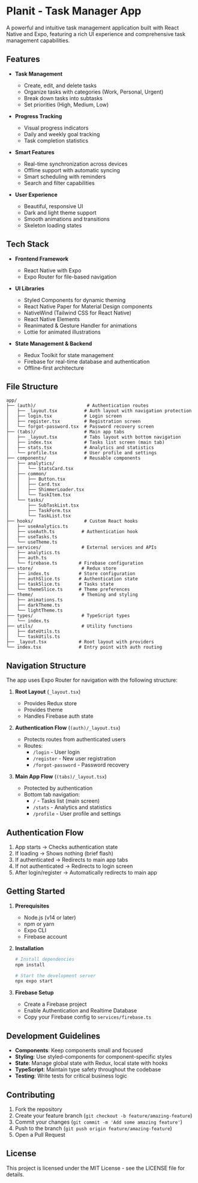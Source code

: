 # Planit - Task Manager App

A powerful and intuitive task management application built with React Native and Expo, featuring a rich UI experience and comprehensive task management capabilities.

## Features

- **Task Management**
  - Create, edit, and delete tasks
  - Organize tasks with categories (Work, Personal, Urgent)
  - Break down tasks into subtasks
  - Set priorities (High, Medium, Low)

- **Progress Tracking**
  - Visual progress indicators
  - Daily and weekly goal tracking
  - Task completion statistics

- **Smart Features**
  - Real-time synchronization across devices
  - Offline support with automatic syncing
  - Smart scheduling with reminders
  - Search and filter capabilities

- **User Experience**
  - Beautiful, responsive UI
  - Dark and light theme support
  - Smooth animations and transitions
  - Skeleton loading states

## Tech Stack

- **Frontend Framework**
  - React Native with Expo
  - Expo Router for file-based navigation

- **UI Libraries**
  - Styled Components for dynamic theming
  - React Native Paper for Material Design components
  - NativeWind (Tailwind CSS for React Native)
  - React Native Elements
  - Reanimated & Gesture Handler for animations
  - Lottie for animated illustrations

- **State Management & Backend**
  - Redux Toolkit for state management
  - Firebase for real-time database and authentication
  - Offline-first architecture

## File Structure

```
app/
├── (auth)/                   # Authentication routes
│   ├── _layout.tsx          # Auth layout with navigation protection
│   ├── login.tsx            # Login screen
│   ├── register.tsx         # Registration screen
│   └── forgot-password.tsx  # Password recovery screen
├── (tabs)/                  # Main app tabs
│   ├── _layout.tsx          # Tabs layout with bottom navigation
│   ├── index.tsx            # Tasks list screen (main tab)
│   ├── stats.tsx            # Analytics and statistics
│   └── profile.tsx          # User profile and settings
├── components/              # Reusable components
│   ├── analytics/
│   │   └── StatsCard.tsx
│   ├── common/
│   │   ├── Button.tsx
│   │   ├── Card.tsx
│   │   ├── ShimmerLoader.tsx
│   │   └── TaskItem.tsx
│   └── tasks/
│       ├── SubTaskList.tsx
│       ├── TaskForm.tsx
│       └── TaskList.tsx
├── hooks/                   # Custom React hooks
│   ├── useAnalytics.ts
│   ├── useAuth.ts          # Authentication hook
│   ├── useTasks.ts
│   └── useTheme.ts
├── services/               # External services and APIs
│   ├── analytics.ts
│   ├── auth.ts
│   └── firebase.ts        # Firebase configuration
├── store/                  # Redux store
│   ├── index.ts           # Store configuration
│   ├── authSlice.ts       # Authentication state
│   ├── taskSlice.ts       # Tasks state
│   └── themeSlice.ts      # Theme preferences
├── theme/                  # Theming and styling
│   ├── animations.ts
│   ├── darkTheme.ts
│   └── lightTheme.ts
├── types/                  # TypeScript types
│   └── index.ts
├── utils/                  # Utility functions
│   ├── dateUtils.ts
│   └── taskUtils.ts
├── _layout.tsx            # Root layout with providers
└── index.tsx              # Entry point with auth routing
```

## Navigation Structure

The app uses Expo Router for navigation with the following structure:

1. **Root Layout** (`_layout.tsx`)
   - Provides Redux store
   - Provides theme
   - Handles Firebase auth state

2. **Authentication Flow** (`(auth)/_layout.tsx`)
   - Protects routes from authenticated users
   - Routes:
     - `/login` - User login
     - `/register` - New user registration
     - `/forgot-password` - Password recovery

3. **Main App Flow** (`(tabs)/_layout.tsx`)
   - Protected by authentication
   - Bottom tab navigation:
     - `/` - Tasks list (main screen)
     - `/stats` - Analytics and statistics
     - `/profile` - User profile and settings

## Authentication Flow

1. App starts → Checks authentication state
2. If loading → Shows nothing (brief flash)
3. If authenticated → Redirects to main app tabs
4. If not authenticated → Redirects to login screen
5. After login/register → Automatically redirects to main app

## Getting Started

1. **Prerequisites**
   - Node.js (v14 or later)
   - npm or yarn
   - Expo CLI
   - Firebase account

2. **Installation**
   ```bash
   # Install dependencies
   npm install

   # Start the development server
   npx expo start
   ```

3. **Firebase Setup**
   - Create a Firebase project
   - Enable Authentication and Realtime Database
   - Copy your Firebase config to `services/firebase.ts`

## Development Guidelines

- **Components**: Keep components small and focused
- **Styling**: Use styled-components for component-specific styles
- **State**: Manage global state with Redux, local state with hooks
- **TypeScript**: Maintain type safety throughout the codebase
- **Testing**: Write tests for critical business logic

## Contributing

1. Fork the repository
2. Create your feature branch (`git checkout -b feature/amazing-feature`)
3. Commit your changes (`git commit -m 'Add some amazing feature'`)
4. Push to the branch (`git push origin feature/amazing-feature`)
5. Open a Pull Request

## License

This project is licensed under the MIT License - see the LICENSE file for details.
